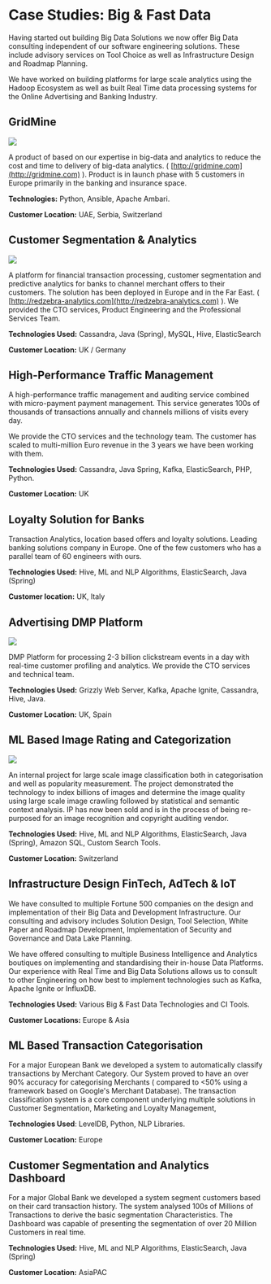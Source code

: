 # Case Studies: Big & Fast Data

Having started out building Big Data Solutions we now offer Big Data consulting independent of our software engineering solutions. These include advisory services on Tool Choice as well as Infrastructure Design and Roadmap Planning.

We have worked on building platforms for large scale analytics using the Hadoop Ecosystem as well as built Real Time data processing systems for the Online Advertising  and Banking Industry.

## GridMine

![](http://www.gridmine.com/images/product/clusterDesign.png)

A product of based on our expertise in big-data and analytics to reduce the cost and time to delivery of big-data analytics. \( [http://gridmine.com](http://gridmine.com) \). Product is in launch phase with 5 customers in Europe primarily in the banking and insurance space.

**Technologies:** Python, Ansible, Apache Ambari.

**Customer Location:** UAE, Serbia, Switzerland

## Customer Segmentation & Analytics

![](http://finovate.com/wp-content/uploads/2015/01/d8b0af3e47fbaaea5daebb3b86d19f4e269648884.jpg)

A platform for financial transaction processing, customer segmentation and predictive analytics for banks to channel merchant offers to their customers. The solution has been deployed in Europe and in the Far East. \( [http://redzebra-analytics.com](http://redzebra-analytics.com) \). We provided the CTO services, Product Engineering and the Professional Services Team.

**Technologies Used:** Cassandra, Java \(Spring\), MySQL, Hive, ElasticSearch

**Customer Location:** UK / Germany

## High-Performance Traffic Management

A high-performance traffic management and auditing service combined with micro-payment payment management. This service generates 100s of thousands of transactions annually and channels millions of visits every day.

We provide the CTO services and the technology team. The customer has scaled to multi-million Euro revenue in the 3 years we have been working with them.

**Technologies Used:** Cassandra, Java Spring, Kafka, ElasticSearch, PHP, Python.

**Customer Location:** UK

## Loyalty Solution for Banks

Transaction Analytics, location based offers and loyalty solutions. Leading banking solutions company in Europe. One of the few customers who has a parallel team of 60 engineers with ours.

**Technologies Used:** Hive, ML and NLP Algorithms,  ElasticSearch, Java \(Spring\)

**Customer location:** UK, Italy

## Advertising DMP Platform

![](http://www.richardpchapman.com/wp-content/uploads/2016/08/biddly-web-design-3-1600x961.jpg)

DMP Platform for processing 2-3 billion clickstream events in a day with real-time customer profiling and analytics. We provide the CTO services and technical team.

**Technologies Used:** Grizzly Web Server, Kafka, Apache Ignite, Cassandra, Hive, Java.

**Customer Location:** UK, Spain

## ML Based Image Rating and Categorization

![](https://scontent-vie1-1.xx.fbcdn.net/v/t1.0-9/600629_343930645712285_582335601_n.png?oh=1c4597015bdae9592f6c77302ed26a4e&oe=5A3B2EE3)

An internal project for large scale image classification both in categorisation and well as popularity measurement. The project demonstrated the technology to index billions of images and determine the image quality using large scale image crawling followed by statistical and semantic context analysis. IP has now been sold and is in the process of being re-purposed for an image recognition and copyright auditing vendor.

**Technologies Used:** Hive, ML and NLP Algorithms,  ElasticSearch, Java \(Spring\), Amazon SQL, Custom Search Tools.

**Customer Location:** Switzerland

## Infrastructure Design FinTech, AdTech & IoT

We have consulted to multiple Fortune 500 companies on the design and implementation of their Big Data and Development Infrastructure. Our consulting and advisory includes Solution Design, Tool Selection, White Paper and Roadmap Development, Implementation of Security and Governance and Data Lake Planning.

We have offered consulting to multiple Business Intelligence and Analytics boutiques on implementing and standardising their in-house Data Platforms. Our experience with Real Time and Big Data Solutions allows us to consult to other Engineering on how best to implement technologies such as Kafka, Apache Ignite or InfluxDB.

**Technologies Used:** Various Big & Fast Data Technologies and CI Tools.

**Customer Locations:** Europe & Asia

## ML Based Transaction Categorisation

For a major European Bank we developed a system to automatically classify transactions by Merchant Category. Our System proved to have an over 90% accuracy for categorising Merchants \( compared to &lt;50% using a framework based on Google's Merchant Database\). The transaction classification system is a core component underlying multiple solutions in Customer Segmentation, Marketing and Loyalty Management,

**Technologies Used**: LevelDB, Python, NLP Libraries.

**Customer Location:** Europe

## Customer Segmentation and Analytics Dashboard

For a major Global Bank we developed a system segment customers based on their card transaction history. The system analysed 100s of Millions of Transactions to derive the basic segmentation Characteristics. The Dashboard was capable of presenting the segmentation of over 20 Million Customers in real time.

**Technologies Used:** Hive, ML and NLP Algorithms,  ElasticSearch, Java \(Spring\)

**Customer Location:** AsiaPAC

## 



